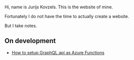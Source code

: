 Hi, name is Jurijs Kovzels. This is the website of mine.

Fortunately I do not have the time to actually create a website.

But I take notes.

## On development
 * [How to setup GraphQL api as Azure Functions](/dev/deploying-graphql-to-azure-functions.md)
